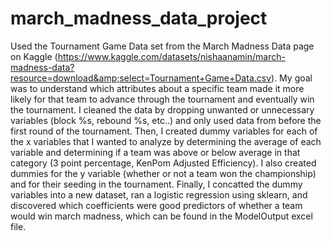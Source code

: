 # march_madness_data_project
Used the Tournament Game Data set from the March Madness Data page on Kaggle (https://www.kaggle.com/datasets/nishaanamin/march-madness-data?resource=download&amp;select=Tournament+Game+Data.csv).
My goal was to understand which attributes about a specific team made it more likely for that team to advance through the tournament and eventually win the tournament. 
I cleaned the data by dropping unwanted or unnecessary variables (block %s, rebound %s, etc..) and only used data from before the first round of the tournament. 
Then, I created dummy variables for each of the x variables that I wanted to analyze by determining the average of each variable and determining if a team was above or below average in that category (3 point percentage, KenPom Adjusted Efficiency). I also created dummies for the y variable (whether or not a team won the championship) and for their seeding in the tournament. 
Finally, I concatted the dummy variables into a new dataset, ran a logistic regression using sklearn, and discovered which coefficients were good predictors of whether a team would win march madness, which can be found in the ModelOutput excel file.
